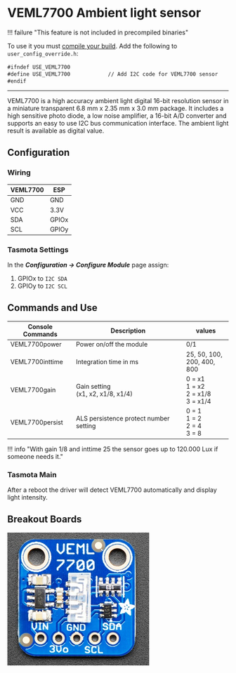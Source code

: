 # VEML7700 Ambient light sensor

!!! failure "This feature is not included in precompiled binaries"     

To use it you must [compile your build](Compile-your-build). Add the following to `user_config_override.h`:
```
#ifndef USE_VEML7700
#define USE_VEML7700            // Add I2C code for VEML7700 sensor
#endif
```
----


VEML7700 is a high accuracy ambient light digital 16-bit resolution sensor in a miniature transparent 6.8 mm x 2.35 mm x 3.0 mm package. It includes a high sensitive photo diode, a low noise amplifier, a 16-bit A/D converter and supports an easy to use I2C bus communication interface. The ambient light result is available as digital value.

## Configuration

### Wiring
| VEML7700   | ESP  |
|---|---|
|GND   |GND   |
|VCC   |3.3V 
|SDA   | GPIOx
|SCL   | GPIOy

### Tasmota Settings 
In the **_Configuration -> Configure Module_** page assign:

1. GPIOx to `I2C SDA`
2. GPIOy to `I2C SCL`

## Commands and Use

 Console Commands    | Description                                    | values                           |
---------------------|------------------------------------------------|----------------------------------|
 VEML7700power       | Power on/off the module                        | 0/1
 VEML7700inttime     | Integration time in ms                         | 25, 50, 100, <br> 200, 400, 800
 VEML7700gain        | Gain setting <br> (x1, x2, x1/8, x1/4)         | 0 = x1<br>1 = x2 <br> 2 = x1/8 <br> 3 = x1/4
 VEML7700persist     | ALS persistence protect number setting         | 0 = 1<br> 1 = 2<br> 2 = 4<br>3 = 8

!!! info "With gain 1/8 and inttime 25 the sensor goes up to 120.000 Lux if someone needs it."


### Tasmota Main
After a reboot the driver will detect VEML7700 automatically and display light intensity.



## Breakout Boards
![VEML7700](_media/peripherals/VEML7700_breakout.jpg)

